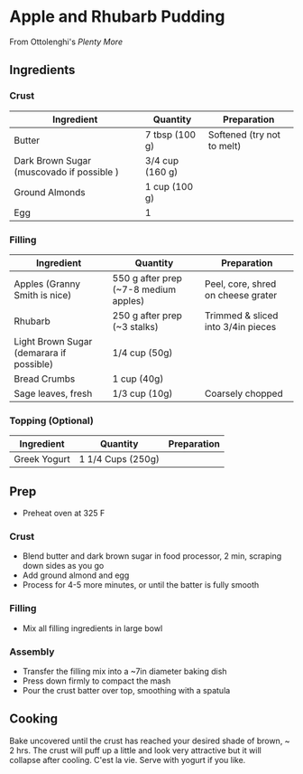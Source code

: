 # Apple and Rhubarb Pudding
From Ottolenghi's _Plenty More_


## Ingredients
### Crust
| Ingredient | Quantity        | Preparation |
| ---------- |-----------------| ----------| 
| Butter | 7 tbsp (100 g)  | Softened (try not to melt) |
| Dark Brown Sugar (muscovado if possible ) | 3/4 cup (160 g) | |
| Ground Almonds | 1 cup (100 g) | |
| Egg | 1| |

### Filling
| Ingredient                               | Quantity                              | Preparation |
|------------------------------------------|---------------------------------------| ----------| 
| Apples (Granny Smith is nice)            | 550 g after prep (~7-8 medium apples) | Peel, core, shred on cheese grater |
| Rhubarb                                  | 250 g after prep (~3 stalks)          | Trimmed & sliced into 3/4in pieces |
| Light Brown Sugar (demarara if possible) | 1/4 cup (50g)                         | |
| Bread Crumbs                             | 1 cup (40g)                           | |
| Sage leaves, fresh                       | 1/3 cup (10g)                         | Coarsely chopped |

### Topping (Optional)
| Ingredient   | Quantity          | Preparation                 |
|--------------|-------------------|-----------------------------| 
| Greek Yogurt | 1 1/4 Cups (250g) |                         |

## Prep
* Preheat oven at 325 F
### Crust
* Blend butter and dark brown sugar in food processor, 2 min, scraping down sides as you go
* Add ground almond and egg
* Process for 4-5 more minutes, or until the batter is fully smooth

### Filling
* Mix all filling ingredients in large bowl
### Assembly
* Transfer the filling mix into a ~7in diameter baking dish
* Press down firmly to compact the mash
* Pour the crust batter over top, smoothing with a spatula

## Cooking
Bake uncovered until the crust has reached your desired shade of brown, ~ 2 hrs.  The crust will puff up a little and look very attractive but it will collapse after cooling.  C'est la vie.  Serve with yogurt if you like.